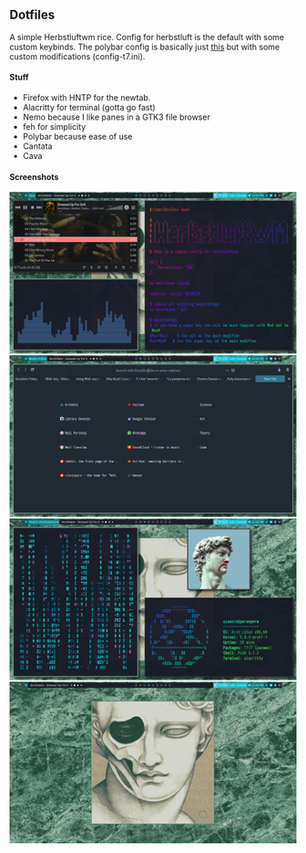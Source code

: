 ## Dotfiles

A simple Herbstluftwm rice.
Config for herbstluft is the default with some custom keybinds. The polybar config is basically just [this](https://github.com/adi1090x/polybar-themes/tree/master/polybar-6) but with some custom modifications (config-t7.ini).

#### Stuff

- Firefox with HNTP for the newtab.
- Alacritty for terminal (gotta go fast)
- Nemo because I like panes in a GTK3 file browser
- feh for simplicity
- Polybar because ease of use
- Cantata
- Cava

#### Screenshots

![](/screen1.png)
![](/screen2.png)
![](/screen3.png)
![](/screen4.png)

